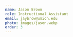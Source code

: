 ```yaml
---
name: Jason Brown
role: Instructional Assistant
email: jaybrow@umich.edu
photo: images/jason.webp
order: 3
---
```

